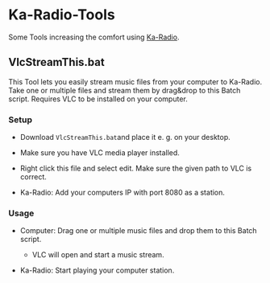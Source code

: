 # Ka-Radio-Tools

Some Tools increasing the comfort using [Ka-Radio](https://github.com/karawin/Ka-Radio).

## VlcStreamThis.bat

This Tool lets you easily stream music files from your computer to Ka-Radio. Take one or multiple files and stream them by drag&drop to this Batch script. Requires VLC to be installed on your computer. 

### Setup

- Download `VlcStreamThis.bat`and place it e. g. on your desktop.

- Make sure you have VLC media player installed.

- Right click this file and select edit. Make sure the given path to VLC is correct.

- Ka-Radio: Add your computers IP with port 8080 as a station. 

### Usage

- Computer: Drag one or multiple music files and drop them to this Batch script.
  
  - VLC will open and start a music stream.

- Ka-Radio: Start playing your computer station.